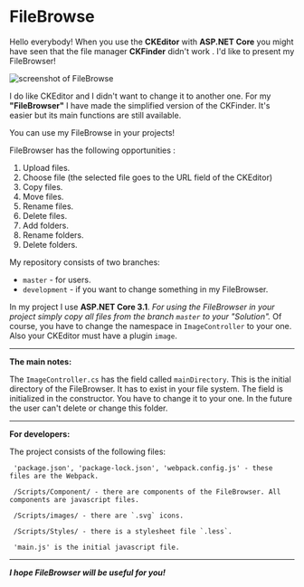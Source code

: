 # FileBrowse
Hello everybody! When you use the **CKEditor** with **ASP.NET Core** you might have seen that the file manager **CKFinder** didn't work . I'd like to present my FileBrowser!

![screenshot of FileBrowse](http://kirav.ru/images/articles/51/file-browser-screenshort03.jpg)

I do like CKEditor and I didn't want to change it to another one. For my **"FileBrowser"** I have made the simplified version of the CKFinder. It's easier but its main functions are still available. 

You can use my FileBrowse in your projects!

FileBrowser has the following opportunities :

1. Upload files.
2. Choose file (the selected file goes to the URL field of the CKEditor) 
3. Copy files.
4. Move files.
5. Rename files.
6. Delete files.
7. Add folders.
8. Rename folders.
9. Delete folders.

My repository consists of two branches:

* `master` - for  users. 
* `development` - if you want to change something in my FileBrowser.

In my project I use **ASP.NET Core 3.1**. *For using the FileBrowser in your project simply copy all files from the branch `master` to your "Solution".* Of course, you have to change the namespace in `ImageController` to your one. Also your CKEditor must have a plugin `image`.
***
**The main notes:**

The `ImageController.cs` has the field called `mainDirectory`. This is the initial directory of the FileBrowser. It has to exist in your file system. The field is initialized in the constructor. You have to change it to your one. In the future the user can't delete or change this folder. 
***
**For developers:**

The project consists of the following files:

     'package.json', 'package-lock.json', 'webpack.config.js' - these files are the Webpack.
     
     /Scripts/Component/ - there are components of the FileBrowser. All components are javascript files.
     
     /Scripts/images/ - there are `.svg` icons.
     
     /Scripts/Styles/ - there is a stylesheet file `.less`.
     
     'main.js' is the initial javascript file.

***
***I hope FileBrowser will be useful for you!***
